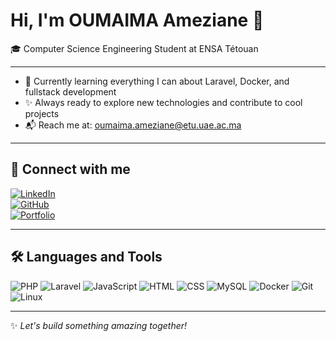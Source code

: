 # Hi, I'm OUMAIMA Ameziane 👋

🎓 Computer Science Engineering Student at ENSA Tétouan   

---

- 🌱 Currently learning everything I can about Laravel, Docker, and fullstack development  
- ✨ Always ready to explore new technologies and contribute to cool projects  
- 📬 Reach me at: oumaima.ameziane@etu.uae.ac.ma  

---

## 🔗 Connect with me

[![LinkedIn](https://img.shields.io/badge/LinkedIn-blue?logo=linkedin)](https://www.linkedin.com/in/ton-lien/)  
[![GitHub](https://img.shields.io/badge/GitHub-black?logo=github)](https://github.com/oumaima650)  
[![Portfolio](https://img.shields.io/badge/Portfolio-black)](https://tonportfolio.com)

---

## 🛠️ Languages and Tools

![PHP](https://img.shields.io/badge/PHP-777BB4?style=flat&logo=php&logoColor=white)
![Laravel](https://img.shields.io/badge/Laravel-E74430?style=flat&logo=laravel&logoColor=white)
![JavaScript](https://img.shields.io/badge/JavaScript-F7DF1E?style=flat&logo=javascript&logoColor=black)
![HTML](https://img.shields.io/badge/HTML5-E34F26?style=flat&logo=html5&logoColor=white)
![CSS](https://img.shields.io/badge/CSS3-1572B6?style=flat&logo=css3&logoColor=white)
![MySQL](https://img.shields.io/badge/MySQL-4479A1?style=flat&logo=mysql&logoColor=white)
![Docker](https://img.shields.io/badge/Docker-2496ED?style=flat&logo=docker&logoColor=white)
![Git](https://img.shields.io/badge/Git-F05032?style=flat&logo=git&logoColor=white)
![Linux](https://img.shields.io/badge/Linux-FCC624?style=flat&logo=linux&logoColor=black)

---

✨ *Let's build something amazing together!*
